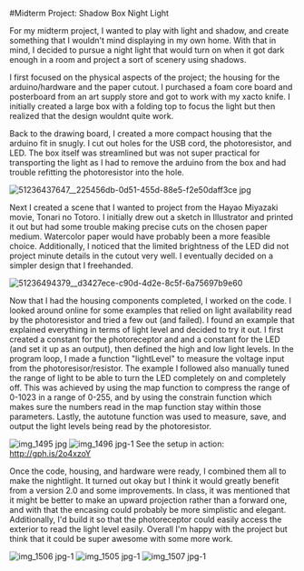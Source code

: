 #Midterm Project: Shadow Box Night Light

For my midterm project, I wanted to play with light and shadow, and create something that I wouldn't mind displaying in my own home. With that in mind, I decided to pursue a night light that would turn on when it got dark enough in a room and project a sort of scenery using shadows.

I first focused on the physical aspects of the project; the housing for the arduino/hardware and the paper cutout. I purchased a foam core board and posterboard from an art supply store and got to work with my xacto knife. I initially created a large box with a folding top to focus the light but then realized that the design wouldnt quite work. 

Back to the drawing board, I created a more compact housing that the arduino fit in snugly. I cut out holes for the USB cord, the photoresistor, and LED. The box itself was streamlined but was not super practical for transporting the light as I had to remove the arduino from the box and had trouble refitting the photoresistor into the hole. 

![51236437647__225456db-0d51-455d-88e5-f2e50daff3ce jpg](https://cloud.githubusercontent.com/assets/21225594/24387944/09acf3d2-1346-11e7-9232-3f4c4d0d9326.jpeg)

Next I created a scene that I wanted to project from the Hayao Miyazaki movie, Tonari no Totoro. I initially drew out a sketch in Illustrator and printed it out but had some trouble making precise cuts on the chosen paper medium. Watercolor paper would have probably been a more feasible choice. Additionally, I noticed that the limited brightness of the LED did not project minute details in the cutout very well. I eventually decided on a simpler design that I freehanded. 

![51236494379__d3427ece-c90d-4d2e-8c5f-6a75697b9e60](https://cloud.githubusercontent.com/assets/21225594/24388125/a57ac9c4-1346-11e7-9215-812aa8be42dd.jpg)

Now that I had the housing components completed, I worked on the code. I looked around online for some examples that relied on light availability read by the photoresistor and tried a few out (and failed). I found an example that explained everything in terms of light level and decided to try it out. I first created a constant for the photoreceptor and and a constant for the LED (and set it up as an output), then defined the high and low light levels. In the program loop, I made a function "lightLevel" to measure the voltage input from the photoresisor/resistor. The example I followed also manually tuned the range of light to be able to turn the LED completely on and completely off. This was achieved by using the map function to compress the range of 0-1023 in a range of 0-255, and by using the constrain function which makes sure the numbers read in the map function stay within those parameters. Lastly, the autotune function was used to measure, save, and output the light levels being read by the photoresistor. 

![img_1495 jpg](https://cloud.githubusercontent.com/assets/21225594/24387912/da5e8e74-1345-11e7-90bb-1341423c3d6b.jpeg)
![img_1496 jpg-1](https://cloud.githubusercontent.com/assets/21225594/24387913/dea5d4d8-1345-11e7-8219-01d93e4bdf0f.jpeg)
See the setup in action: http://gph.is/2o4xzoY

Once the code, housing, and hardware were ready, I combined them all to make the nightlight. It turned out okay but I think it would greatly benefit from a version 2.0 and some improvements. In class, it was mentioned that it might be better to make an upward projection rather than a forward one, and with that the encasing could probably be more simplistic and elegant. Additionally, I'd build it so that the photoreceptor could easily access the exterior to read the light level easily. Overall I'm happy with the project but think that it could be super awesome with some more work. 

![img_1506 jpg-1](https://cloud.githubusercontent.com/assets/21225594/24387925/f209e8ac-1345-11e7-9fbd-295784a3bccd.jpeg)
![img_1505 jpg-1](https://cloud.githubusercontent.com/assets/21225594/24387928/f33eb496-1345-11e7-97c8-7d1530e7bddd.jpeg)
![img_1507 jpg-1](https://cloud.githubusercontent.com/assets/21225594/24387934/f60f0f40-1345-11e7-9708-62edf1cbcb25.jpeg)
